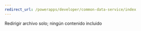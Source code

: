 ```yaml
---
redirect_url: /powerapps/developer/common-data-service/index
---
```

Redirigir archivo solo; ningún contenido incluido